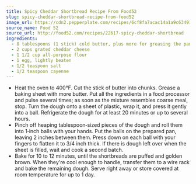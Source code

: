 ```yaml
---
title: Spicy Cheddar Shortbread Recipe From Food52
slug: spicy-cheddar-shortbread-recipe-from-food52
image_url: https://cdn2.pepperplate.com/recipes/6cf8fa7acac14a1a9c634913d88e9606.jpg
source_name: Food 52
source_url: http://food52.com/recipes/22617-spicy-cheddar-shortbread
ingredients:
  - 8 tablespoons (1 stick) cold butter, plus more for greasing the pan
  - 2 cups grated cheddar cheese
  - 1 1/2 cup all-purpose flour
  - 1 egg, lightly beaten
  - 1/2 teaspoon salt
  - 1/2 teaspoon cayenne
---
```


* Heat the oven to 400°F. Cut the stick of butter into chunks. Grease a baking sheet with more butter. Put all the ingredients in a food processor and pulse several times; as soon as the mixture resembles coarse meal, stop. Turn the dough onto a sheet of plastic, wrap it, and press it gently into a ball. Refrigerate the dough for at least 20 minutes or up to several hours.
* Pinch off heaping tablespoon‐sized pieces of the dough and roll them into 1‐inch balls with your hands. Put the balls on the prepared pan, leaving 2 inches between them. Press down on each ball with your fingers to flatten it to 3/4 inch thick. If there is dough left over when the sheet is filled, wait and cook a second batch.
* Bake for 10 to 12 minutes, until the shortbreads are puffed and golden brown. When they're cool enough to handle, transfer them to a wire rack and bake the remaining dough. Serve right away or store covered at room temperature for up to 1 day.
